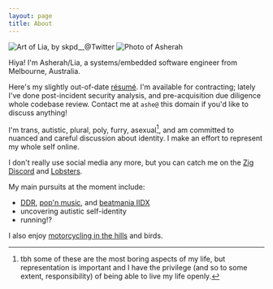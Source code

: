 ```yaml
---
layout: page
title: About
---
```


<div class="about-photos">
<img src="/assets/lia600.jpg" title="Art of Lia, by skpd__@Twitter">
<img src="/assets/asherah.jpg" title="Photo of Asherah">
</div>

Hiya!  I'm Asherah/Lia, a systems/embedded software engineer from Melbourne,
Australia.

Here's my slightly out-of-date
[r&eacute;sum&eacute;](https://f.hrzn.ee/kivikakk.pdf).  I'm available for
contracting; lately I've done post-incident security analysis, and
pre-acquisition due diligence whole codebase review.  Contact me at `ashe@`
this domain if you'd like to discuss anything!

<!-- awkward formatting because i really (don't) want certain line breaks at different breakpoints -->
I'm trans, autistic, plural, poly, furry, asexual[^frankly],
and am<nobr> </nobr>committed to nuanced and careful discussion about identity.  <nobr>I make</nobr> an effort to represent my whole self online.

I don't really use social media any more, but you can catch me on the [Zig
Discord](https://github.com/ziglang/zig/wiki/Community#discord) and
[Lobsters](https://lobste.rs/u/kivikakk).

My main pursuits at the moment include:

* [DDR](https://kivikakk.ee/2021/08/16/ddr-the-second/),
  [pop'n music](https://cdn.discordapp.com/attachments/860320018666356747/889404347321036810/Popn.Music.full.1549248.jpg), and
  [beatmania IIDX](https://sp12.iidx.app/sheets/4791-2487/clear)
* uncovering autistic self-identity
* running!?

I also enjoy [motorcycling in the hills](/assets/kalorama.jpg) and birds.

[^frankly]: tbh some of these are the most boring aspects of my life, but representation is important and I have the privilege (and so to some extent, responsibility) of being able to live my life openly.
